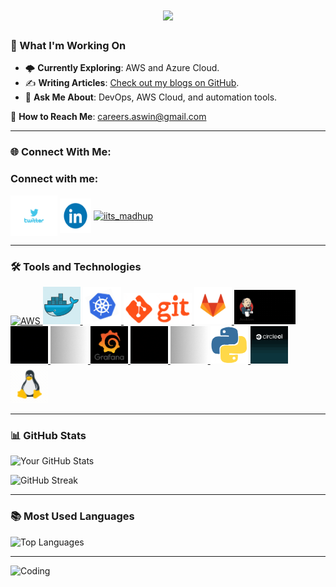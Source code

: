 <h1 align="center">
    <img src="https://readme-typing-svg.herokuapp.com/?font=Righteous&size=35&center=true&vCenter=true&width=700&height=70&duration=4000&lines=Hi+There!+👋;+I'm+Aswin+Sahu!;+A+DevOps+and+DevSecOps+Engineer!;+Let's+innovate+together!" />
</h1>

### 🚀 What I'm Working On
- 🌩️ **Currently Exploring**: AWS and Azure Cloud.
- ✍️ **Writing Articles**: [Check out my blogs on GitHub](https://aswinsahu.github.io/aswin.github.io/).
- 💬 **Ask Me About**: DevOps, AWS Cloud, and automation tools.

📧 **How to Reach Me**: careers.aswin@gmail.com

---

### 🌐 Connect With Me:
<h3 align="left">Connect with me:</h3>
<p align="left">
<a href="https://x.com/Aswinsahuu" target="blank"><img align="center" src="https://github.com/AswinSahu/AswinSahu/blob/main/twitter.gif" alt="Aswinsahuu" height="65" width="75" /></a>
<a href="https://www.linkedin.com/in/aswin-sahu/" target="_blank">
    <img align="center" src="https://raw.githubusercontent.com/AswinSahu/AswinSahu/main/linkedin.gif" alt="LinkedIn Profile" height="55" width="50" /></a>
<a href="https://instagram.com/iits_madhup" target="blank"><img align="center" src="https://github.com/DevMadhup/DevMadhup/blob/main/insta.gif" alt="iits_madhup" height="75" width="80" /></a>
</p>

---

### 🛠️ Tools and Technologies

<p align="left">
  <a href="https://aws.amazon.com" target="_blank" rel="noreferrer">
    <img src="https://raw.githubusercontent.com/AswinSahu/AswinSahu/main/aws.gif" alt="AWS" height="50" />
  </a>
  <a href="https://www.docker.com/" target="_blank" rel="noreferrer">
    <img src="https://raw.githubusercontent.com/AswinSahu/AswinSahu/main/whale-docker.gif" alt="Docker" height="60" />
  </a>
  <a href="https://kubernetes.io/" target="_blank" rel="noreferrer">
    <img src="https://raw.githubusercontent.com/AswinSahu/AswinSahu/main/kuber.gif" alt="Kubernetes" height="60" />
  </a>
  <a href="https://git-scm.com/" target="_blank" rel="noreferrer">
    <img src="https://raw.githubusercontent.com/AswinSahu/AswinSahu/main/git.gif" alt="Git" height="50" />
  </a>
  <a href="https://about.gitlab.com/" target="_blank" rel="noreferrer">
    <img src="https://raw.githubusercontent.com/AswinSahu/AswinSahu/main/gitlab.gif" alt="GitLab" height="60" />
  </a>
  <a href="https://www.jenkins.io/" target="_blank" rel="noreferrer">
    <img src="https://raw.githubusercontent.com/AswinSahu/AswinSahu/main/jenkins.gif" alt="Jenkins" height="55" />
  </a>
  <a href="https://www.terraform.io/" target="_blank" rel="noreferrer">
    <img src="https://raw.githubusercontent.com/AswinSahu/AswinSahu/main/terraform.gif" alt="Terraform" height="60" />
  </a>
  <a href="https://www.ansible.com/" target="_blank" rel="noreferrer">
    <img src="https://raw.githubusercontent.com/AswinSahu/AswinSahu/main/ansible.gif" alt="Ansible" height="60" />
  </a>
  <a href="https://grafana.com/" target="_blank" rel="noreferrer">
    <img src="https://raw.githubusercontent.com/AswinSahu/AswinSahu/main/grafana.gif" alt="Grafana" height="60" />
  </a>
  <a href="https://prometheus.io/" target="_blank" rel="noreferrer">
    <img src="https://raw.githubusercontent.com/AswinSahu/AswinSahu/main/prometheus.gif" alt="Prometheus" height="60" />
  </a>
  <a href="https://helm.sh/" target="_blank" rel="noreferrer">
    <img src="https://raw.githubusercontent.com/AswinSahu/AswinSahu/main/helm.gif" alt="Helm" height="60" />
  </a>
  <a href="https://www.python.org/" target="_blank" rel="noreferrer">
    <img src="https://raw.githubusercontent.com/AswinSahu/AswinSahu/main/python.gif" alt="Python" height="60" />
  </a>
  <a href="https://circleci.com/" target="_blank" rel="noreferrer">
    <img src="https://raw.githubusercontent.com/AswinSahu/AswinSahu/main/circleci.gif" alt="CircleCI" height="60" />
  </a>
  <a href="https://www.linux.org/" target="_blank" rel="noreferrer">
    <img src="https://raw.githubusercontent.com/AswinSahu/AswinSahu/main/linux.gif" alt="Linux" height="60" />
  </a>
</p>



---

### 📊 GitHub Stats
![Your GitHub Stats](https://github-readme-stats.vercel.app/api?username=YourUsername&show_icons=true&theme=radical)

![GitHub Streak](https://github-readme-streak-stats.herokuapp.com/?user=YourUsername&theme=radical)

---

### 📚 Most Used Languages
![Top Languages](https://github-readme-stats.vercel.app/api/top-langs/?username=YourUsername&layout=compact&theme=radical)

---

![Coding](https://link-to-your-image.com)

